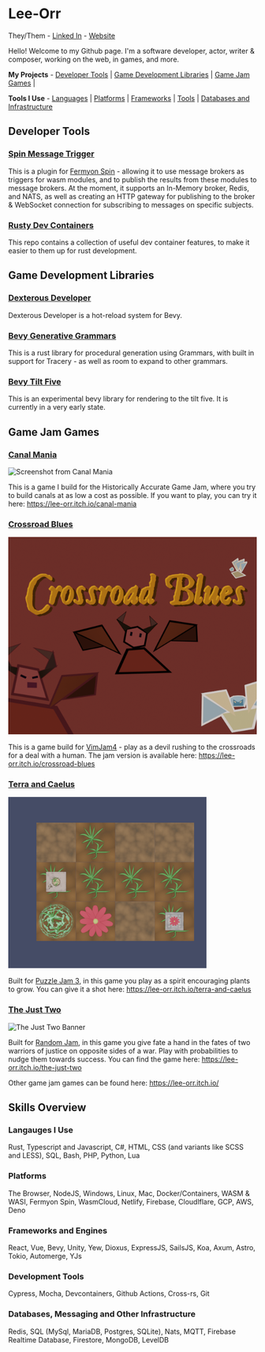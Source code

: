 # Lee-Orr
They/Them - [Linked In](https://www.linkedin.com/in/lee-orr-orbach-403863119) - [Website](https://lee-orr.com)

Hello!
Welcome to my Github page.
I'm a software developer, actor, writer & composer, working on the web, in games, and more.

**My Projects** - [Developer Tools](#developer-tools) | [Game Development Libraries](#game-development-libraries) | [Game Jam Games](#game-jam-games) | 

**Tools I Use** - [Languages](#langauges-i-use) | [Platforms](#platforms) | [Frameworks](#frameworks-and-engines) | [Tools](#developer-tools) | [Databases and Infrastructure](#databases-messaging-and-other-infrastructure)


## Developer Tools
### [Spin Message Trigger](https://github.com/lee-orr/spin-message-trigger)
This is a plugin for [Fermyon Spin](https://github.com/fermyon/spin) - allowing it to use message brokers as triggers for wasm modules, and to publish the results from these modules to message brokers. At the moment, it supports an In-Memory broker, Redis, and NATS, as well as creating an HTTP gateway for publishing to the broker & WebSocket connection for subscribing to messages on specific subjects.

### [Rusty Dev Containers](https://github.com/lee-orr/rusty-dev-containers)
This repo contains a collection of useful dev container features, to make it easier to them up for rust development.

## Game Development Libraries
### [Dexterous Developer](https://github.com/lee-orr/dexterous_developer)
Dexterous Developer is a hot-reload system for Bevy.

### [Bevy Generative Grammars](https://github.com/lee-orr/bevy-generative-grammars)
This is a rust library for procedural generation using Grammars, with built in support for Tracery - as well as room to expand to other grammars. 

### [Bevy Tilt Five](https://github.com/lee-orr/bevy-tilt-five)
This is an experimental bevy library for rendering to the tilt five. It is currently in a very early state.

## Game Jam Games
### [Canal Mania](https://github.com/lee-orr/CanalMania)
![Screenshot from Canal Mania](https://img.itch.zone/aW1nLzEwOTgwNDYxLnBuZw==/315x250%23c/mMXxub.png)

This is a game I build for the Historically Accurate Game Jam, where you try to build canals at as low a cost as possible. If you want to play, you can try it here: https://lee-orr.itch.io/canal-mania

### [Crossroad Blues](https://github.com/lee-orr/crossroad-blues)
![Screenshot from Crossroad Blues](site/src/images/storytelling_images/crossroad_blues.png)

This is a game build for [VimJam4](https://itch.io/jam/vimjam4) - play as a devil rushing to the crossroads for a deal with a human. The jam version is available here: https://lee-orr.itch.io/crossroad-blues

### [Terra and Caelus](https://github.com/lee-orr/terra-and-caelus)
![Screenshot from Terra and Caelus](image.png)

Built for [Puzzle Jam 3](https://itch.io/jam/puzzle-jam-3), in this game you play as a spirit encouraging plants to grow. You can give it a shot here: https://lee-orr.itch.io/terra-and-caelus

### [The Just Two](https://github.com/lee-orr/the-just-two)
![The Just Two Banner](https://img.itch.zone/aW1nLzEyOTEzMjIxLnBuZw==/original/oq6AQM.png)

Built for [Random Jam](https://itch.io/jam/8bits-random-jam), in this game you give fate a hand in the fates of two warriors of justice on opposite sides of a war. Play with probabilities to nudge them towards success. You can find the game here: https://lee-orr.itch.io/the-just-two

Other game jam games can be found here: https://lee-orr.itch.io/

## Skills Overview

### Langauges I Use
Rust, Typescript and Javascript, C#, HTML, CSS (and variants like SCSS and LESS), SQL, Bash, PHP, Python, Lua

### Platforms
The Browser, NodeJS, Windows, Linux, Mac, Docker/Containers, WASM & WASI, Fermyon Spin, WasmCloud, Netlify, Firebase, Cloudlflare, GCP, AWS, Deno

### Frameworks and Engines
React, Vue, Bevy, Unity, Yew, Dioxus, ExpressJS, SailsJS, Koa, Axum, Astro, Tokio, Automerge, YJs

### Development Tools
Cypress, Mocha, Devcontainers, Github Actions, Cross-rs, Git

### Databases, Messaging and Other Infrastructure
Redis, SQL (MySql, MariaDB, Postgres, SQLite), Nats, MQTT, Firebase Realtime Database, Firestore, MongoDB, LevelDB
